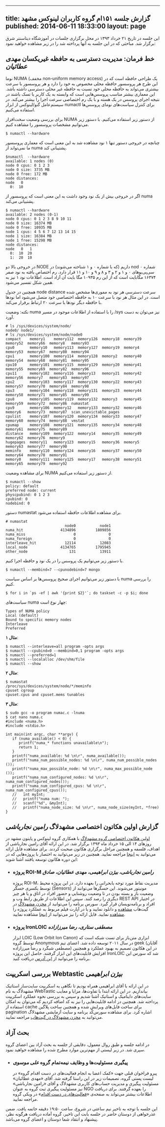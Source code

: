 ----------
title: گزارش جلسه ۱۵۱ام گروه کاربران لینوکس مشهد
published: 2014-06-11 18:33:00
layout: page
----------
این جلسه در تاریخ ۲۱ خرداد ۱۳۹۳ در محل برگزاری جلسات  در آموزشگاه دیتاسنتر شرق برگزار شد. مباحثی که در این جلسه به آنها پرداخته شد را در زیر مشاهده خواهید نمود:

<!--more-->

## خط فرمان: مدیریت دسترسی به حافظه غيريکسان *مهدی عطائیان*
نوما NUMA (مخفف non-uniform memory access) یک طراحی حافظه است که در این طرح هر پروسسور حافظه محلی مخصوص به خود را دارد و هر پروسسور با سرعت بیشتری می‌تواند به حافظه محلی خود نسبت به حافظه غیر محلی دسترسی داشته باشد.
این معماری بیشتر مناسب پروسس‌هایی است که وابسته به یک کاربر یا تسک باشند در نتیجه اجرای پروسس در یک هسته و با یک رم اختصاصی سرعت اجرا را بیشتر می‌کند.
در سیستم‌عامل گنو/لینوکس از ابزار numactl برای کنترل سیاست‌های نومای پروسس‌ها استفاده می‌کنیم.

برای بررسی وضعیت سخت‌افزار NUMA از دستور زیر استفاده می‌کنیم. با دستور زیر می‌توانیم مشخصات پروسسور را مشاهده کنیم. 

	$ numactl --hardware

چنانچه در خروجی دستور تنها ۱ نود مشاهده شد به این معنی است که معماری پروسسور ما نمی‌تواند از numa پشتیبانی کند.

	$numactl  --hardware 
	available: 1 nodes (0)
	node 0 cpus: 0 1 2 3
	node 0 size: 3735 MB
	node 0 free: 172 MB
	node distances:
	node   0 
	  0:  10 

اگر در خروجی بیش از یک نود وجود داشت به این معنی است که پروسسور از numa پشتبیانی می‌کند. 

	$ numactl --hardware 
	available: 2 nodes (0-1)
	node 0 cpus: 0 1 2 3 8 9 10 11
	node 0 size: 16374 MB
	node 0 free: 10935 MB
	node 1 cpus: 4 5 6 7 12 13 14 15
	node 1 size: 16384 MB
	node 1 free: 15298 MB
	node distances:
	node   0   1 
	  0:  10  20 
	  1:  20  10 

در خروجی بالا دو NODE داریم (که با شماره ۰ و ۱ شناخته می‌شوند) در nod شماره ۰ سی‌پی‌یو‌های ۰ و ۱ و ۲ و ۳ و ۸ و ۹ و ۱۰ و ۱۱ قرار دارد. رم اختصاص یافته به نود صفر ۱۶۳۷۴ مگابایت است که از این رم ۱۰۹۳۵ مگا بایت آن آزاد است. اطلاعات نود ۱ نیز به همین شکل تفسیر می‌شود. 

همچنین در جدول node distance سرعت دسترسی هر نود به مموری‌ها مشخص شده است. در این مثال هر نود با سرعت ۱۰ به حافظه اختصاصی خود متصل می‌شود اما نودها با حافظه دیگر نودها با سرعت ۲۰ ارتباط برقرار می‌کند. 

نکته: وضعیت numa را با استفاده از اطلاعات موجود در مسیر /sys نیز می‌توان به دست آورد. 

	# ls /sys/devices/system/node/
	node0/ node1/ 
	# ls /sys/devices/system/node/node0
	compact    memory1    memory112  memory126  memory18  memory39  memory52  memory66  memory8   memory93
	cpu0       memory10   memory113  memory127  memory19  memory4   memory53  memory67  memory80  memory94
	cpu1       memory100  memory114  memory128  memory2   memory40  memory54  memory68  memory81  memory95
	cpu10      memory101  memory115  memory129  memory20  memory41  memory55  memory69  memory82  memory96
	cpu11      memory102  memory116  memory13   memory21  memory42  memory56  memory7   memory83  memory97
	cpu2       memory103  memory117  memory130  memory22  memory43  memory57  memory70  memory84  memory98
	cpu3       memory104  memory118  memory131  memory23  memory44  memory58  memory71  memory85  memory99
	cpu8       memory105  memory119  memory132  memory3   memory45  memory59  memory72  memory86  numastat
	cpu9       memory106  memory12   memory133  memory32  memory46  memory6   memory73  memory87  scan_unevictable_pages
	cpulist    memory107  memory120  memory134  memory33  memory47  memory60  memory74  memory88  vmstat
	cpumap     memory108  memory121  memory135  memory34  memory48  memory61  memory75  memory89
	distance   memory109  memory122  memory14   memory35  memory49  memory62  memory76  memory9
	hugepages  memory11   memory123  memory15   memory36  memory5   memory63  memory77  memory90
	meminfo    memory110  memory124  memory16   memory37  memory50  memory64  memory78  memory91
	memory0    memory111  memory125  memory17   memory38  memory51  memory65  memory79  memory92


برای مشاهده وضعیت NUMA از دستور زیر استفاده می‌کنیم.

	$ numactl --show
	policy: default
	preferred node: current
	physcpubind: 0 1 2 3 
	cpubind: 0 
	nodebind: 0 

دستور numastat برای مشاهده اطلاعات حافظه استفاده می‌شود.

	# numastat  
	                           node0           node1
	numa_hit                 4134896         1809856
	numa_miss                      0               0
	numa_foreign                   0               0
	interleave_hit             12114           12083
	local_node               4134765         1795945
	other_node                   131           13911

با دستور زیر می‌توانیم یک پروسس را در یک نود  و حافظه اجرا کنیم. 

	$ numactl --membind=7 --cpunodebind=7 mongo

با دستور زیر می‌توانیم اجرای صحیح پروسس‌ها بر اساس سیاست numa را بررسی کنیم. 

	$ for i in `ps -ef | awk '{print $2}'`; do taskset -c -p $i; done

سیاست‌های numa چهار نوع است:

	Types of NUMA policy
	Local (default)
	Bound to specific memory nodes
	Interleave
	Preferred


**مثال ۱**:

	$ numactl --interleave=all program -opts args
	$ numactl --cpubind=0 --membind=0,1 program -opts args
	$ numactl --preferred=1
	$ numactl --localalloc /dev/shm/file
	$ numactl --show

**مثال ۲**:

	$ numastat
	/proc/sys/devices/system/node/*/meminfo
	cpuset cgroup
	cpuset.cpus and cpuset.mems tunables

**مثال ۳**:

	$ sudo gcc -o program numac.c -lnuma	
	$ cat nano numa.c 
	#include <numa.h>
	#include <stdio.h> 
	
	int main(int argc, char **argv) {
	   if (numa_available() < 0) {
	      printf("numa_* functions unavailable\n");
	      return 1;
	   }
	   printf("numa_available: %d \n\r", numa_available());
	   printf("numa_num_possible_nodes: %d \n\r", numa_num_possible_nodes	());
	   printf("numa_max_possible_node: %d \n\r", numa_max_possible_node	());
	   printf("numa_num_configured_nodes: %d \n\r", numa_num_configured_nodes());
	   printf("numa_num_configured_cpus: %d \n\r", numa_num_configured_cpus());
	   //   int myInt;
	   //   printf("numa num: ");
	   //   scanf("%d", &myInt);
	   //   printf("numa_node_size: %d \n\r", numa_node_size(myInt, *free)
	}

## گزارش اولین هکاتون اختصاصی مشهدلاگ *رامین نجارباشی*
[اولین هکاتون اختصاصی گروه مشهدلاگ](http://hackathon.mashhadlug.org) با همکاری گروه لینوکس و پایتون مشهد در روزهای ۱۴ الی ۱۵ خرداد ماه ۱۳۹۳ برگزار شد. در این ارائه آقای رامین نجارباشی از اهداف، فلسفه و همچنین مراحل برگزاری هکاتون صحبت کردند. برای مشاهده فایل ارائه می‌توانید به [اینجا]() مراجعه نمایید. همچنین در زیر می‌توانید به اختصار با پروژه‌هایی که در این دوره هکاتون توسعه یافتند آشنا شوید:

* ### پروژه ROI-M *رامین نجارباشی، بیژن ابراهیمی، مهدی عطائیان، صادق*
  پروژه ROI-M، مدیریت نقاط مورد توجه یابحرانی را بعهده دارد. در این پروژه محیط  توسط یکسری حسگر (Sensors) مونیتور می‌شوند. این حسگرها می‌توانند از وضعیت باز و بسته بودن در تا وضعیت روشنایی و حضور افراد در اتاق و یا هر چیز دیگری را رصد کنند. سپس این اطلاعات از طریق رابط وب و REST API در اختیار افراد و برنامه‌نویسان قرار گیرد. سورس برنامه را می‌توانید از [مخزن مشهد‌لاگ](https://github.com/mashhadlug) در گیت‌هاب [مشاهده](https://github.com/mashhadlug/ROI-Monitor) و دانلود نمایید و یا در آپارت فیلم مربوط به عملکرد پروژه را [مشاهده](http://www.aparat.com/v/tLA5x) نمایید. فایل ارائه را نیز می‌توانید از [اینجا](http://www.slideshare.net/ramin311/hackathon-35884121) مشاهده نمایید.

* ### پروژه IronLOIC *مصطفی ستاری، رضا میرزازاده*
  ابزار ‪LOIC‬ ‪(Low Orbit Ion Canon)‬ ابزاری متن‌باز برای تست شبکه است که توسط گروه Anonymous در سال ۲۰۱۱ توسعه داده شد. اعضای تیم geek (آقایان مصطفی شبگرد و رضا میرزازاده) در این هکاتون تصمیم به بهبود عملکرد و همچنین افزایش قابلیت‌های این ابزار گرفتند. حاصل این پروژه IronLOIC شد که سورس این برنامه را می‌توانید از [این آدرس](https://github.com/shabgrd/ironloic) دریافت کنید.
    
## بررسی اسکریپت Webtastic *بیژن ابراهیمی*
در این ارائه با آقای ابراهیمی همراه بودیم تا نگاهی به اسکریپت سایت‌ساز استاتیک مشهدلاگ به نام WebTastic بیاندازیم. در این ارائه ابتدا با تفاوت‌ها، مزایا و معایب سایت‌های داینامیک و استاتیک آشنا شدیم و سپس به بررسی نحوه عملکرد اسکریپت پرداخته شد. همچنین در ادامه قابلیت‌هایی را نیز به کد اضافه کردیم که می‌توان به امکان استفاده از cache برای ساخت فایل‌های ویرایش شده و همچنین ساخت پلاگین pagination اشاره کرد. برای مشاهده سورس‌کُد برنامه و سایت آزمایشی مشهدلاگ می‌توانید به [مخزن مشهدلاگ در گیت‌هاب](https://github.com/mashhadlug/website) مراجعه نمایید. 

## بحث آزاد
در ادامه جلسه و طبق روال معمول، دقایقی از جلسه به بحث آزاد بین اعضای گروه سپری شد. در زیر لیستی از مهم‌ترین موارد مطرح شده را مشاهده خواهید نمود.

* ### پیگیری مسئولیت‌ها و وظایف نیمه‌تمام گروه *علی موسوی*
  پیرو فراخوان قبلی جهت «کمک اعضا به انجام فعالیت‌های در دست اقدام گروه» در لیست پستی گروه، تصمیمات زیر در این راستا گرفته شد. آقای «مهدی عطائیان» مسئولیت پیگیری و مدیریت حساب‌های کاربری مشهدلاگ و آقای «رامین نجارباشی» نیز مسئولیت پیگیری ثبت گروه به عنوان NGO را بعهده گرفتند. برای دریافت اطلاعات بیشتر می‌تواند به صفحه‌ی «[فعالیت‌های در دست اقدام](http://wiki.mashhadlug.org/doku.php?id=%D9%81%D8%B9%D8%A7%D9%84%DB%8C%D8%AA_%D9%87%D8%A7%DB%8C_%D8%AF%D8%B1_%D8%AF%D8%B3%D8%AA_%D8%A7%D9%82%D8%AF%D8%A7%D9%85)» در ویکی گروه مراجعه نمایید. 

این جلسه با توجه به تاخیر نیم ساعتی در شروع، ساعت ۱۹:۵۰ دقیقه خاتمه یافت. ضمن عذرخواهی از دوستان حاضر در جلسه بابت این تاخیر، گروه آماده دریافت هرگونه نظر، پیشنهاد و انتقاد شما دوستان و اعضای گروه می‌باشد.